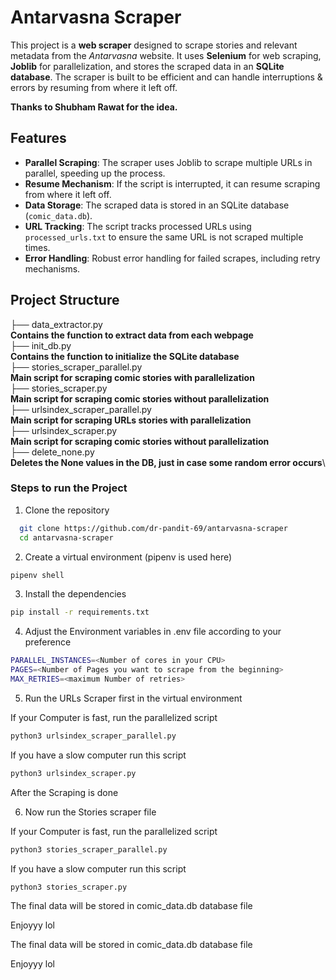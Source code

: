 # Antarvasna Scraper

This project is a **web scraper** designed to scrape stories and relevant metadata from the *Antarvasna* website. It uses **Selenium** for web scraping, **Joblib** for parallelization, and stores the scraped data in an **SQLite database**. The scraper is built to be efficient and can handle interruptions & errors by resuming from where it left off.

**Thanks to Shubham Rawat for the idea.**

## Features

- **Parallel Scraping**: The scraper uses Joblib to scrape multiple URLs in parallel, speeding up the process.
- **Resume Mechanism**: If the script is interrupted, it can resume scraping from where it left off.
- **Data Storage**: The scraped data is stored in an SQLite database (`comic_data.db`).
- **URL Tracking**: The script tracks processed URLs using `processed_urls.txt` to ensure the same URL is not scraped multiple times.
- **Error Handling**: Robust error handling for failed scrapes, including retry mechanisms.

## Project Structure

├── data_extractor.py \
**Contains the function to extract data from each webpage**\
├── init_db.py \
**Contains the function to initialize the SQLite database**\
├── stories_scraper_parallel.py \
**Main script for scraping comic stories with parallelization**\
├── stories_scraper.py \
**Main script for scraping comic stories without parallelization**\
├── urlsindex_scraper_parallel.py \
**Main script for scraping URLs stories with parallelization**\
├── urlsindex_scraper.py \
**Main script for scraping comic stories without parallelization**\
├── delete_none.py \
**Deletes the None values in the DB, just in case some random error occurs**\



### Steps to run the Project

1. Clone the repository

```bash
  git clone https://github.com/dr-pandit-69/antarvasna-scraper
  cd antarvasna-scraper
```

2. Create a virtual environment (pipenv is used here)

```bash
pipenv shell
```
3. Install the dependencies

```bash
pip install -r requirements.txt
```
4. Adjust the Environment variables in .env file according to your preference

```bash
PARALLEL_INSTANCES=<Number of cores in your CPU>
PAGES=<Number of Pages you want to scrape from the beginning>
MAX_RETRIES=<maximum Number of retries>
```

5. Run the URLs Scraper first in the virtual environment

If your Computer is fast, run the parallelized script

```bash
python3 urlsindex_scraper_parallel.py
```
If you have a slow computer run this script

```bash
python3 urlsindex_scraper.py
```

After the Scraping is done

6. Now run the Stories scraper file

If your Computer is fast, run the parallelized script

```bash
python3 stories_scraper_parallel.py
```
If you have a slow computer run this script

```bash
python3 stories_scraper.py
```

The final data will be stored in comic_data.db database file


Enjoyyy lol


The final data will be stored in comic_data.db database file


Enjoyyy lol
